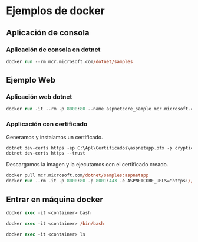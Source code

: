 # Ejemplos de docker

## Aplicación de consola

### Aplicación de consola en dotnet

``` ps
docker run --rm mcr.microsoft.com/dotnet/samples
```

## Ejemplo Web

### Aplicación web dotnet

``` ps
docker run -it --rm -p 8000:80 --name aspnetcore_sample mcr.microsoft.com/dotnet/samples:aspnetapp
```

### Applicación con certificado

Generamos y instalamos un certificado.

``` ps
dotnet dev-certs https -ep C:\Apl\Certificados\aspnetapp.pfx -p crypticpassword
dotnet dev-certs https --trust
```

Descargamos la imagen y la ejecutamos ocn el certificado creado.

``` ps
docker pull mcr.microsoft.com/dotnet/samples:aspnetapp
docker run --rm -it -p 8000:80 -p 8001:443 -e ASPNETCORE_URLS="https://+;http://+" -e ASPNETCORE_HTTPS_PORT=8001 -e ASPNETCORE_Kestrel__Certificates__Default__Password="crypticpassword" -e ASPNETCORE_Kestrel__Certificates__Default__Path=/https/aspnetapp.pfx -v C:\Apl\Certificados:/https/ mcr.microsoft.com/dotnet/samples:aspnetapp
```

## Entrar en máquina docker

``` ps
docker exec -it <container> bash 
```

``` ps
docker exec -it <container> /bin/bash 
```

``` ps
docker exec -it <container> ls 
```
